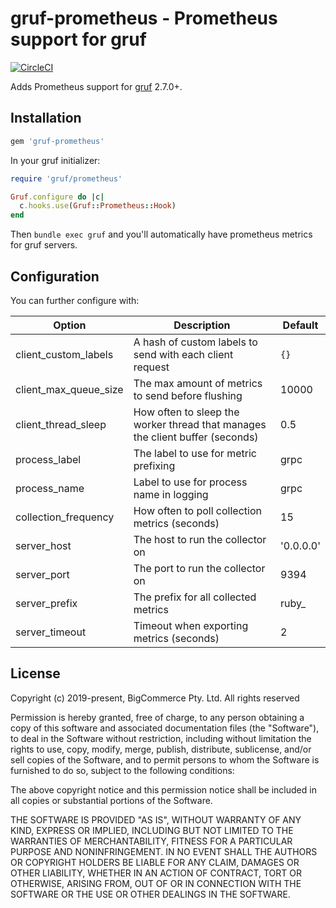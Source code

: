 # gruf-prometheus - Prometheus support for gruf

[![CircleCI](https://circleci.com/gh/bigcommerce/gruf-prometheus/tree/master.svg?style=svg)](https://circleci.com/gh/bigcommerce/gruf-prometheus/tree/master)

Adds Prometheus support for [gruf](https://github.com/bigcommerce/gruf) 2.7.0+.

## Installation

```ruby
gem 'gruf-prometheus'
```

In your gruf initializer:

```ruby
require 'gruf/prometheus'

Gruf.configure do |c|
  c.hooks.use(Gruf::Prometheus::Hook)
end
```

Then `bundle exec gruf` and you'll automatically have prometheus metrics for gruf servers.

## Configuration

You can further configure with:

| Option | Description | Default |
| ------ | ----------- | ------- |
| client_custom_labels | A hash of custom labels to send with each client request | `{}` |
| client_max_queue_size | The max amount of metrics to send before flushing | 10000 |
| client_thread_sleep | How often to sleep the worker thread that manages the client buffer (seconds) | 0.5 |
| process_label | The label to use for metric prefixing | grpc |
| process_name | Label to use for process name in logging | grpc |
| collection_frequency | How often to poll collection metrics (seconds) | 15 |
| server_host | The host to run the collector on | '0.0.0.0' |
| server_port | The port to run the collector on | 9394 |
| server_prefix | The prefix for all collected metrics | ruby_ |
| server_timeout | Timeout when exporting metrics (seconds) | 2 | 	
        
## License

Copyright (c) 2019-present, BigCommerce Pty. Ltd. All rights reserved 

Permission is hereby granted, free of charge, to any person obtaining a copy of this software and associated 
documentation files (the "Software"), to deal in the Software without restriction, including without limitation the 
rights to use, copy, modify, merge, publish, distribute, sublicense, and/or sell copies of the Software, and to permit 
persons to whom the Software is furnished to do so, subject to the following conditions:

The above copyright notice and this permission notice shall be included in all copies or substantial portions of the 
Software.

THE SOFTWARE IS PROVIDED "AS IS", WITHOUT WARRANTY OF ANY KIND, EXPRESS OR IMPLIED, INCLUDING BUT NOT LIMITED TO THE 
WARRANTIES OF MERCHANTABILITY, FITNESS FOR A PARTICULAR PURPOSE AND NONINFRINGEMENT. IN NO EVENT SHALL THE AUTHORS OR 
COPYRIGHT HOLDERS BE LIABLE FOR ANY CLAIM, DAMAGES OR OTHER LIABILITY, WHETHER IN AN ACTION OF CONTRACT, TORT OR 
OTHERWISE, ARISING FROM, OUT OF OR IN CONNECTION WITH THE SOFTWARE OR THE USE OR OTHER DEALINGS IN THE SOFTWARE.
